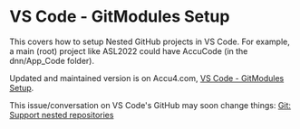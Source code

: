 # VS Code - GitModules Setup

This covers how to setup Nested GitHub projects in VS Code. For example, a main (root) project like ASL2022 could have AccuCode (in the dnn/App_Code folder). 

Updated and maintained version is on Accu4.com, [VS Code - GitModules Setup](https://accu4.com/H2R2S/Dev/VS-Code).
 
This issue/conversation on VS Code's GitHub may soon change things: [Git: Support nested repositories](https://github.com/microsoft/vscode/issues/37947#issuecomment-1210483868)
